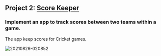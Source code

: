 ## Project 2: [Score Keeper](https://github.com/roger-vanwyk/Project_2_Scorekeeper)
### Implement an app to track scores between two teams within a game.
The app keep scores for Cricket games. 

<img src="https://i.ibb.co/L1Bkg7p/20210826-020852.gif" alt="20210826-020852" border="0">

